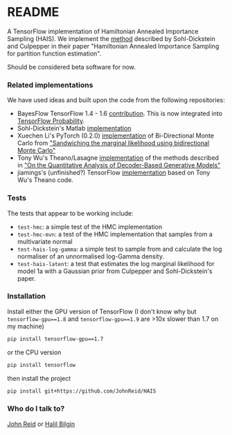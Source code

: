 # README

A TensorFlow implementation of Hamiltonian Annealed Importance Sampling (HAIS).
We implement the [method](http://arxiv.org/abs/1205.1925) described by Sohl-Dickstein and Culpepper
in their paper "Hamiltonian Annealed Importance Sampling for partition function estimation".

Should be considered beta software for now.


### Related implementations

We have used ideas and built upon the code from the following repositories:

  - BayesFlow TensorFlow 1.4 - 1.6 [contribution](https://www.tensorflow.org/versions/r1.6/api_docs/python/tf/contrib/bayesflow/hmc/ais_chain).
    This is now integrated into [TensorFlow Probability](https://github.com/tensorflow/probability).
  - Sohl-Dickstein's Matlab [implementation](https://github.com/Sohl-Dickstein/Hamiltonian-Annealed-Importance-Sampling)
  - Xuechen Li's PyTorch (0.2.0) [implementation](https://github.com/lxuechen/BDMC) of Bi-Directional Monte Carlo
    from ["Sandwiching the marginal likelihood using bidirectional Monte Carlo"](https://arxiv.org/abs/1511.02543)
  - Tony Wu's Theano/Lasagne [implementation](https://github.com/tonywu95/eval_gen) of the methods described in
    ["On the Quantitative Analysis of Decoder-Based Generative Models"](https://arxiv.org/abs/1611.04273)
  - jiamings's (unfinished?) TensorFlow [implementation](https://github.com/jiamings/ais/) based on Tony Wu's Theano code.


### Tests

The tests that appear to be working include:

  - `test-hmc`: a simple test of the HMC implementation
  - `test-hmc-mvn`: a test of the HMC implementation that samples from a multivariate normal
  - `test-hais-log-gamma`: a simple test to sample from and calculate the log normaliser of
    an unnormalised log-Gamma density.
  - `test-hais-latent`: a test that estimates the log marginal likelihood for model 1a with
    a Gaussian prior from Culpepper and Sohl-Dickstein's paper.


### Installation

Install either the GPU version of TensorFlow (I don't know why but `tensorflow-gpu==1.8` and
`tensorflow-gpu==1.9` are >10x slower than 1.7 on my machine)
```bash
pip install tensorflow-gpu==1.7
```
or the CPU version
```bash
pip install tensorflow
```
then install the project
```bash
pip install git+https://github.com/JohnReid/HAIS
```


### Who do I talk to?

[John Reid](https://twitter.com/__Reidy__) or [Halil Bilgin](https://twitter.com/bilginhalil)
